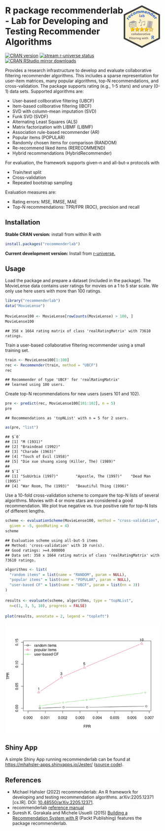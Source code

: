 
# <img src='man/figures/logo.svg' align="right" height="139" /> R package recommenderlab - Lab for Developing and Testing Recommender Algorithms

[![CRAN
version](http://www.r-pkg.org/badges/version/recommenderlab)](https://CRAN.R-project.org/package=recommenderlab)
[![stream r-universe
status](https://mhahsler.r-universe.dev/badges/recommenderlab)](https://mhahsler.r-universe.dev/ui#package:recommenderlab)
[![CRAN RStudio mirror
downloads](http://cranlogs.r-pkg.org/badges/grand-total/recommenderlab)](https://CRAN.R-project.org/package=recommenderlab)

Provides a research infrastructure to develop and evaluate collaborative
filtering recommender algorithms. This includes a sparse representation
for user-item matrices, many popular algorithms, top-N recommendations,
and cross-validation. The package supports rating (e.g., 1-5 stars) and
unary (0-1) data sets. Supported algorithms are:

-   User-based collborative filtering (UBCF)
-   Item-based collborative filtering (IBCF)
-   SVD with column-mean imputation (SVD)
-   Funk SVD (SVDF)
-   Alternating Least Squares (ALS)
-   Matrix factorization with LIBMF (LIBMF)
-   Association rule-based recommender (AR)
-   Popular items (POPULAR)
-   Randomly chosen items for comparison (RANDOM)
-   Re-recommend liked items (RERECOMMEND)
-   Hybrid recommendations (HybridRecommender)

For evaluation, the framework supports given-n and all-but-x protocols
with

-   Train/test split
-   Cross-validation
-   Repeated bootstrap sampling

Evaluation measures are:

-   Rating errors: MSE, RMSE, MAE
-   Top-N recommendations: TPR/FPR (ROC), precision and recall

## Installation

**Stable CRAN version:** install from within R with

``` r
install.packages("recommenderlab")
```

**Current development version:** Install from
[r-universe.](https://mhahsler.r-universe.dev/ui#package:recommenderlab)

## Usage

Load the package and prepare a dataset (included in the package). The
MovieLense data contains user ratings for movies on a 1 to 5 star scale.
We only use here users with more than 100 ratings.

``` r
library("recommenderlab")
data("MovieLense")

MovieLense100 <- MovieLense[rowCounts(MovieLense) > 100, ]
MovieLense100
```

    ## 358 x 1664 rating matrix of class 'realRatingMatrix' with 73610 ratings.

Train a user-based collaborative filtering recommender using a small
training set.

``` r
train <- MovieLense100[1:100]
rec <- Recommender(train, method = "UBCF")
rec
```

    ## Recommender of type 'UBCF' for 'realRatingMatrix' 
    ## learned using 100 users.

Create top-N recommendations for new users (users 101 and 102).

``` r
pre <- predict(rec, MovieLense100[101:102], n = 5)
pre
```

    ## Recommendations as 'topNList' with n = 5 for 2 users.

``` r
as(pre, "list")
```

    ## $`0`
    ## [1] "M (1931)"                                 
    ## [2] "Braindead (1992)"                         
    ## [3] "Charade (1963)"                           
    ## [4] "Touch of Evil (1958)"                     
    ## [5] "Die xue shuang xiong (Killer, The) (1989)"
    ## 
    ## $`1`
    ## [1] "SubUrbia (1997)"        "Apostle, The (1997)"    "Dead Man (1995)"       
    ## [4] "War Room, The (1993)"   "Beautiful Thing (1996)"

Use a 10-fold cross-validation scheme to compare the top-N lists of
several algorithms. Movies with 4 or more stars are considered a good
recommendation. We plot true negative vs. true positive rate for top-N
lists of different lengths.

``` r
scheme <- evaluationScheme(MovieLense100, method = "cross-validation", k = 10, 
  given = -5, goodRating = 4)
scheme
```

    ## Evaluation scheme using all-but-5 items
    ## Method: 'cross-validation' with 10 run(s).
    ## Good ratings: >=4.000000
    ## Data set: 358 x 1664 rating matrix of class 'realRatingMatrix' with 73610 ratings.

``` r
algorithms <- list(
  "random items" = list(name = "RANDOM", param = NULL),
  "popular items" = list(name = "POPULAR", param = NULL),
  "user-based CF" = list(name = "UBCF", param = list(nn = 3))
)

results <- evaluate(scheme, algorithms, type = "topNList",
  n=c(1, 3, 5, 10), progress = FALSE)

plot(results, annotate = 2, legend = "topleft")
```

![](inst/README_files/TNR_vs_TPR-1.png)<!-- -->

## Shiny App

A simple Shiny App running recommenderlab can be found at
<https://mhahsler-apps.shinyapps.io/Jester/> ([source
code](https://github.com/mhahsler/recommenderlab/tree/master/Work/apps)).

## References

-   Michael Hahsler (2022) recommenderlab: An R framework for developing
    and testing recommendation algorithms. arXiv:2205.12371 \[cs.IR\].
    DOI:
    [10.48550/arXiv.2205.12371](https://doi.org/10.48550/arXiv.2205.12371).
-   recommenderlab [reference
    manual](https://CRAN.R-project.org/package=recommenderlab/recommenderlab.pdf)
-   Suresh K. Gorakala and Michele Usuelli (2015) [Building a
    Recommendation System with
    R](https://www.amazon.com/Building-Recommendation-System-Suresh-Gorakala/dp/1783554495)
    (Packt Publishing) features the package recommenderlab.

